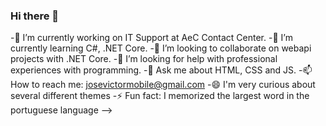 ### Hi there 👋

-🔭 I’m currently working on IT Support at AeC Contact Center.
-🌱 I’m currently learning C#, .NET Core.
-👯 I’m looking to collaborate on webapi projects with .NET Core.
-🤔 I’m looking for help with professional experiences with programming.
-💬 Ask me about HTML, CSS and JS.
-📫 How to reach me: josevictormobile@gmail.com
-😄 I'm very curious about several different themes
-⚡ Fun fact: I memorized the largest word in the portuguese language
-->

